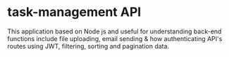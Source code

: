 # task-management API
This application based on Node js and useful for understanding back-end functions include file uploading, email sending &amp; how authenticating API's routes using JWT, filtering, sorting and pagination data.
